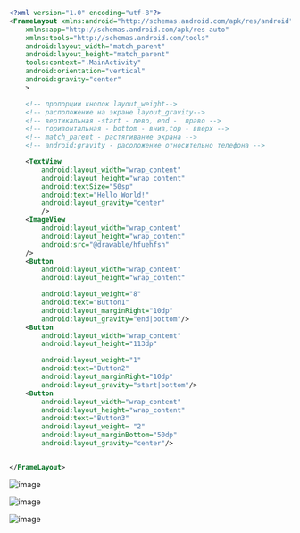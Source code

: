 ``` xml
<?xml version="1.0" encoding="utf-8"?>
<FrameLayout xmlns:android="http://schemas.android.com/apk/res/android"
    xmlns:app="http://schemas.android.com/apk/res-auto"
    xmlns:tools="http://schemas.android.com/tools"
    android:layout_width="match_parent"
    android:layout_height="match_parent"
    tools:context=".MainActivity"
    android:orientation="vertical"
    android:gravity="center"
    >

    <!-- пропорции кнопок layout_weight-->
    <!-- расположение на экране layout_gravity-->
    <!-- вертикальная -start - лево, end -  право -->
    <!-- горизонтальная - bottom - вниз,top - вверх -->
    <!-- match_parent - растягивание экрана -->
    <!-- android:gravity - расоложение относительно телефона -->

    <TextView
        android:layout_width="wrap_content"
        android:layout_height="wrap_content"
        android:textSize="50sp"
        android:text="Hello World!"
        android:layout_gravity="center"
        />
    <ImageView
        android:layout_width="wrap_content"
        android:layout_height="wrap_content"
        android:src="@drawable/hfuehfsh"
    />
    <Button
        android:layout_width="wrap_content"
        android:layout_height="wrap_content"

        android:layout_weight="8"
        android:text="Button1"
        android:layout_marginRight="10dp"
        android:layout_gravity="end|bottom"/>
    <Button
        android:layout_width="wrap_content"
        android:layout_height="113dp"

        android:layout_weight="1"
        android:text="Button2"
        android:layout_marginRight="10dp"
        android:layout_gravity="start|bottom"/>
    <Button
        android:layout_width="wrap_content"
        android:layout_height="wrap_content"
        android:text="Button3"
        android:layout_weight= "2"
        android:layout_marginBottom="50dp"
        android:layout_gravity="center"/>


</FrameLayout>
```

![image](https://user-images.githubusercontent.com/97594244/196625761-70e23644-1d9a-4cab-97e1-296692bb9b10.png)


![image](https://user-images.githubusercontent.com/97594244/196630663-aa857cbe-e625-442b-bd76-876e54b5262a.png)

![image](https://user-images.githubusercontent.com/97594244/203504150-d8cf7da4-f4a3-4ab0-9ddb-86f2062f66be.png)
